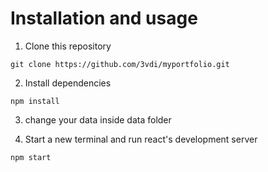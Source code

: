 # Installation and usage
1. Clone this repository
```
git clone https://github.com/3vdi/myportfolio.git
```
2. Install dependencies
```
npm install
```
3. change your data inside data folder

4. Start a new terminal and run react's development server
```
npm start
```
